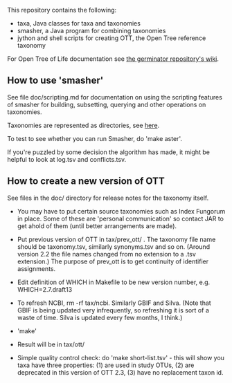 This repository contains the following:

* taxa, Java classes for taxa and taxonomies
* smasher, a Java program for combining taxonomies
* jython and shell scripts for creating OTT, the Open Tree reference taxonomy

For Open Tree of Life documentation see [the germinator repository's wiki](https://github.com/OpenTreeOfLife/germinator/wiki).

## How to use 'smasher'

See file doc/scripting.md for documentation on using the scripting features of smasher for building, subsetting, querying and other operations on taxonomies. 

Taxonomies are represented as directories, see 
[here](https://github.com/OpenTreeOfLife/reference-taxonomy/wiki/Interim-taxonomy-file-format).

To test to see whether you can run Smasher, do 'make aster'.

If you're puzzled by some decision the algorithm has made, it might be
helpful to look at log.tsv and conflicts.tsv.

## How to create a new version of OTT

See files in the doc/ directory for release notes for the taxonomy itself.

- You may have to put certain source taxonomies such as Index Fungorum
  in place.  Some of these are 'personal communication' so contact JAR
  to get ahold of them (until better arrangements are made).

- Put previous version of OTT in tax/prev_ott/ .  The taxonomy file name
  should be taxonomy.tsv, similarly synonyms.tsv and so on.  (Around version 2.2
  the file names changed from no extension to a .tsv extension.)
  The purpose of prev_ott is to get continuity of identifier assignments.

- Edit definition of WHICH in Makefile to be new version number, e.g.
  WHICH=2.7.draft13

- To refresh NCBI, rm -rf tax/ncbi.  Similarly GBIF and Silva.
  (Note that GBIF is being updated very infrequently,
  so refreshing it is sort of a waste of time.  Silva is updated 
  every few months, I think.)

- 'make'

- Result will be in tax/ott/

- Simple quality control check: do 'make short-list.tsv' - this will show you 
  taxa have three properties: (1) are used in study OTUs, (2) are deprecated 
  in this version of OTT 2.3, (3) have no replacement taxon id.

